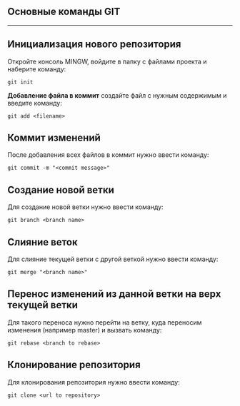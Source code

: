 ## **Основные команды GIT**
___
## Инициализация нового репозитория
Откройте консоль MINGW, войдите в папку с файлами проекта и наберите команду:
~~~
git init
~~~

**Добавление файла в коммит**
создайте файл с нужным содержимым и введите команду:
~~~
git add <filename>
~~~
## Коммит изменений 
После добавления всех файлов в коммит нужно ввести команду:
~~~
git commit -m "<commit message>"
~~~

## Создание новой ветки
Для создание новой ветки нужно ввести команду:
~~~
git branch <branch name>
~~~

## Слияние веток 
Для слияние текущей ветки с другой веткой нужно ввести команду:
~~~
git merge "<branch name>"
~~~

## Перенос изменений из данной ветки на верх текущей ветки

Для такого переноса нужно перейти на ветку, куда переносим изменения (например master) и вызвать команду:
~~~
git rebase <branch to rebase>
~~~

## Клонирование репозитория 
Для клонирования репозитория нужно ввести команду:
~~~
git clone <url to repository>
~~~

